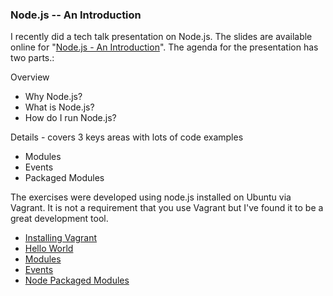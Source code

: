 ### Node.js -- An Introduction

I recently did a tech talk presentation on Node.js.
The slides are available online for "[Node.js - An Introduction](http://slides.com/rkiel/node-js-intro#/)".
The agenda for the presentation has two parts.:

Overview
* Why Node.js?
* What is Node.js?
* How do I run Node.js?

Details - covers 3 keys areas with lots of code examples
* Modules
* Events
* Packaged Modules

The exercises were developed using node.js installed on Ubuntu via Vagrant.
It is not a requirement that you use Vagrant but I've found it to be a great development tool.

* [Installing Vagrant](https://github.com/rkiel/node-intro/wiki/Lab-:-Installing-Vagrant)
* [Hello World](https://github.com/rkiel/node-intro/wiki/Lab--:--Hello-World)
* [Modules](https://github.com/rkiel/node-intro/wiki/Lab-:-Modules)
* [Events](https://github.com/rkiel/node-intro/wiki/Lab-:-Events)
* [Node Packaged Modules](https://github.com/rkiel/node-intro/wiki/Lab-:-npm)
